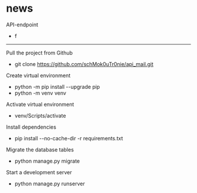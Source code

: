 # news

API-endpoint
* f

__________________________



Pull the project from Github
* git clone https://github.com/schMok0uTr0nie/api_mail.git

Create virtual environment
* python -m pip install --upgrade pip
* python -m venv venv

Activate virtual environment
* venv/Scripts/activate

Install dependencies
* pip install --no-cache-dir -r requirements.txt

Migrate the database tables
* python manage.py migrate

Start a development server
* python manage.py runserver
